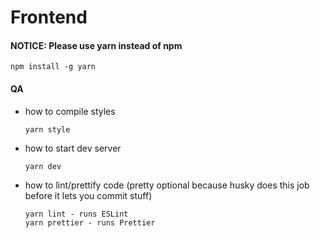 # Frontend

#### **NOTICE:** Please use yarn instead of npm
```shell
npm install -g yarn
```

#### QA

- how to compile styles
	```shell
	yarn style
	```
- how to start dev server
	```shell
	yarn dev
	```
- how to lint/prettify code
	(pretty optional because husky does this job before it lets you commit stuff)
	```shell
	yarn lint - runs ESLint
	yarn prettier - runs Prettier
	```
